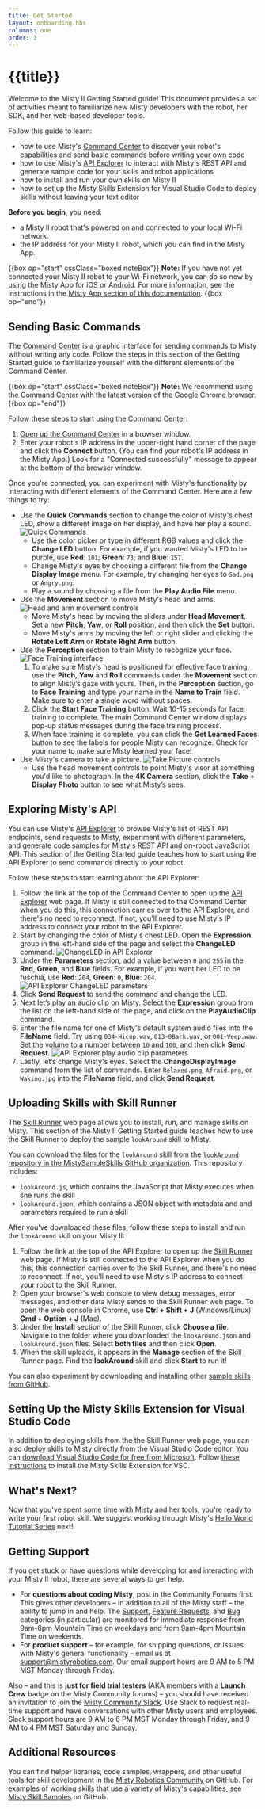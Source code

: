 ```yaml
---
title: Get Started
layout: onboarding.hbs
columns: one
order: 1
---
```


# {{title}}

Welcome to the Misty II Getting Started guide! This document provides a set of activities meant to familiarize new Misty developers with the robot, her SDK, and her web-based developer tools.

Follow this guide to learn:

* how to use Misty's [Command Center](https://sdk.mistyrobotics.com/command-center) to discover your robot's capabilities and send basic commands before writing your own code
* how to use Misty's [API Explorer](https://sdk.mistyrobotics.com/api-explorer) to interact with Misty's REST API and generate sample code for your skills and robot applications
* how to install and run your own skills on Misty II
* how to set up the Misty Skills Extension for Visual Studio Code to deploy skills without leaving your text editor

**Before you begin**, you need:
* a Misty II robot that's powered on and connected to your local Wi-Fi network.
* the IP address for your Misty II robot, which you can find in the Misty App.


{{box op="start" cssClass="boxed noteBox"}}
**Note:** If you have not yet connected your Misty II robot to your Wi-Fi network, you can do so now by using the Misty App for iOS or Android. For more information, see the instructions in the [Misty App section of this documentation](../../../tools-&-apps/mobile/misty-app).
{{box op="end"}}

## Sending Basic Commands

The [Command Center](http://sdk.mistyrobotics.com/command-center/index.html) is a graphic interface for sending commands to Misty without writing any code. Follow the steps in this section of the Getting Started guide to familiarize yourself with the different elements of the Command Center.

{{box op="start" cssClass="boxed noteBox"}}
**Note:** We recommend using the Command Center with the latest version of the Google Chrome browser.
{{box op="end"}}

Follow these steps to start using the Command Center:

1. [Open up the Command Center](http://sdk.mistyrobotics.com/command-center) in a browser window.
2. Enter your robot's IP address in the upper-right hand corner of the page and click the **Connect** button. (You can find your robot's IP address in the Misty App.) Look for a "Connected successfully" message to appear at the bottom of the browser window.

Once you're connected, you can experiment with Misty's functionality by interacting with different elements of the Command Center. Here are a few things to try:

* Use the **Quick Commands** section to change the color of Misty's chest LED, show a different image on her display, and have her play a sound. ![Quick Commands](../../../assets/images/command_center_quick_commands.png)
  * Use the color picker or type in different RGB values and click the **Change LED** button. For example, if you wanted Misty's LED to be purple, use **Red**: `101`; **Green**: `73`; and **Blue**: `157`.
  * Change Misty's eyes by choosing a different file from the **Change Display Image** menu. For example, try changing her eyes to `Sad.png` or `Angry.png`.
  * Play a sound by choosing a file from the **Play Audio File** menu.
* Use the **Movement** section to move Misty's head and arms. ![Head and arm movement controls](../../../assets/images/command_center_head_movement.png)
  * Move Misty's head by moving the sliders under **Head Movement**. Set a new **Pitch**, **Yaw**, or **Roll** position, and then click the **Set** button.
  * Move Misty's arms by moving the left or right slider and clicking the **Rotate Left Arm** or **Rotate Right Arm** button.
* Use the **Perception** section to train Misty to recognize your face. ![Face Training interface](../../../assets/images/command_center_face_training_interface.png)
  1. To make sure Misty's head is positioned for effective face training, use the **Pitch**, **Yaw** and **Roll** commands under the **Movement** section to align Misty’s gaze with yours. Then, in the **Perception** section, go to **Face Training** and type your name in the **Name to Train** field. Make sure to enter a single word without spaces.
  2. Click the **Start Face Training** button. Wait 10-15 seconds for face training to complete. The main Command Center window displays pop-up status messages during the face training process.
  3. When face training is complete, you can click the **Get Learned Faces** button to see the labels for people Misty can recognize. Check for your name to make sure Misty learned your face!
* Use Misty's camera to take a picture. ![Take Picture controls](../../../assets/images/command_center_take_photo.png)
  * Use the head movement controls to point Misty's visor at something you'd like to photograph. In the **4K Camera** section, click the **Take + Display Photo** button to see what Misty’s sees.

## Exploring Misty's API

You can use Misty's [API Explorer](http://sdk.mistyrobotics.com/api-explorer) to browse Misty's list of REST API endpoints, send requests to Misty, experiment with different parameters, and generate code samples for Misty's REST API and on-robot JavaScript API. This section of the Getting Started guide teaches how to start using the API Explorer to send commands directly to your robot.

Follow these steps to start learning about the API Explorer:

1. Follow the link at the top of the Command Center to open up the [API Explorer](http://sdk.mistyrobotics.com/api-explorer) web page. If Misty is still connected to the Command Center when you do this, this connection carries over to the API Explorer, and there's no need to reconnect. If not, you'll need to use Misty's IP address to connect your robot to the API Explorer.
2. Start by changing the color of Misty's chest LED. Open the **Expression** group in the left-hand side of the page and select the **ChangeLED** command. ![ChangeLED in API Explorer](../../../assets/images/api_explorer_changeLED.png)
3. Under the **Parameters** section, add a value between `0` and `255` in the **Red**, **Green**, and **Blue** fields. For example, if you want her LED to be fuschia, use **Red**: `204`, **Green**: `0`, **Blue**: `204`. ![API Explorer ChangeLED parameters](../../../assets/images/api_explorer_changeLED_params.png)
4. Click **Send Request** to send the command and change the LED.
5. Next let’s play an audio clip on Misty. Select the **Expression** group from the list on the left-hand side of the page, and click on the **PlayAudioClip** command. 
6. Enter the file name for one of Misty's default system audio files into the **FileName** field. Try using `034-Hicup.wav`,
`013-0Bark.wav`, or `001-Veep.wav`. Set the volume to a number between `10` and `100`, and then click **Send Request**. ![API Explorer play audio clip parameters](../../../assets/images/api_explorer_playAudio_params.png)
1. Lastly, let’s change Misty's eyes. Select the **ChangeDisplayImage** command from the list of commands. Enter `Relaxed.png`, `Afraid.png`, or `Waking.jpg` into the **FileName** field, and click **Send Request**.

## Uploading Skills with Skill Runner

The [Skill Runner](http://sdk.mistyrobotics.com/skill-runner/index.html) web page allows you to install, run, and manage skills on Misty. This section of the Misty II Getting Started guide teaches how to use the Skill Runner to deploy the sample `lookAround` skill to Misty.

You can download the files for the `lookAround` skill from the [`lookAround` repository in the MistySampleSkills GitHub organization](https://github.com/MistySampleSkills/lookAround). This repository includes:
* `lookAround.js`, which contains the JavaScript that Misty executes when she runs the skill
* `lookAround.json`, which contains a JSON object with metadata and and parameters required to run a skill

After you've downloaded these files, follow these steps to install and run the `lookAround` skill on your Misty II:

1. Follow the link at the top of the API Explorer to open up the [Skill Runner](http://sdk.mistyrobotics.com/skill-runner) web page. If Misty is still connected to the API Explorer when you do this, this connection carries over to the Skill Runner, and there's no need to reconnect. If not, you'll need to use Misty's IP address to connect your robot to the Skill Runner.
2. Open your browser's web console to view debug messages, error messages, and other data Misty sends to the Skill Runner web page. To open the web console in Chrome, use **Ctrl + Shift + J** (Windows/Linux) **Cmd + Option + J** (Mac).
3. Under the **Install** section of the Skill Runner, click **Choose a file**. Navigate to the folder where you downloaded the `lookAround.json` and `lookAround.json` files. Select **both files** and then click **Open**.
4. When the skill uploads, it appears in the **Manage** section of the Skill Runner page. Find the **lookAround** skill and click **Start** to run it!

You can also experiment by downloading and installing other [sample skills from GitHub](https://github.com/MistySampleSkills).

## Setting Up the Misty Skills Extension for Visual Studio Code

In addition to deploying skills from the the Skill Runner web page, you can also deploy skills to Misty directly from the Visual Studio Code editor. You can [download Visual Studio Code for free from Microsoft](https://code.visualstudio.com/). Follow [these instructions](https://docs.mistyrobotics.com/tools-&-apps/plugins-&-extensions/misty-skills-extension/) to install the Misty Skills Extension for VSC.

## What's Next?

Now that you've spent some time with Misty and her tools, you're ready to write your first robot skill. We suggest working through Misty's [Hello World Tutorial Series](../../../misty-ii/robot/hello-world) next!

## Getting Support

If you get stuck or have questions while developing for and interacting with your Misty II robot, there are several ways to get help.

* For **questions about coding Misty**, post in the Community Forums first. This gives other developers – in addition to all of the Misty staff – the ability to jump in and help. The [Support](https://community.mistyrobotics.com/c/support), [Feature Requests](https://community.mistyrobotics.com/c/feature-requests), and [Bug](https://community.mistyrobotics.com/c/bugs) categories (in particular) are monitored for immediate response from 9am-6pm Mountain Time on weekdays and from 9am-4pm Mountain Time on weekends.
* For **product support** – for example, for shipping questions, or issues with Misty's general functionality – email us at support@mistyrobotics.com. Our email support hours are 9 AM to 5 PM MST Monday through Friday.

Also – and this is **just for field trial testers** (AKA members with a **Launch Crew** badge on the Misty Community forums) – you should have received an invitation to join the [Misty Community Slack](http://misty-community.slack.com/). Use Slack to request real-time support and have conversations with other Misty users and employees. Slack support hours are 9 AM to 6 PM MST Monday through Friday, and 9 AM to 4 PM MST Saturday and Sunday.

## Additional Resources

You can find helper libraries, code samples, wrappers, and other useful tools for skill development in the [Misty Robotics Community](https://github.com/MistyCommunity) on GitHub. For examples of working skills that use a variety of Misty's capabilities, see [Misty Skill Samples](https://github.com/MistySampleSkills/) on GitHub.